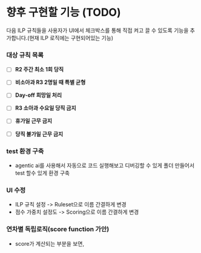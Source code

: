 # 향후 구현할 기능 (TODO)

다음 ILP 규칙들을 사용자가 UI에서 체크박스를 통해 직접 켜고 끌 수 있도록 기능을 추가합니다.(현재 ILP 로직에는 구현되어있는 기능)

### 대상 규칙 목록

- [ ] **R2 주간 최소 1회 당직**
- [ ] **비소아과 R3 2명일 때 특별 균형**
- [ ] **Day-off 희망일 처리**
- [ ] **R3 소아과 수요일 당직 금지**
- [ ] **휴가일 근무 금지**
- [ ] **당직 불가일 근무 금지**


### test 환경 구축
- agentic ai를 사용해서 자동으로 코드 실행해보고 디버깅할 수 있게 폴더 만들어서 test 할수 있게 환경 구축

### UI 수정
- ILP 규칙 설정 -> Ruleset으로 이름 간결하게 변경
- 점수 가중치 설정도 -> Scoring으로 이름 간결하게 변경

### 연차별 독립로직(score function 가안)
- score가 계산되는 부분을 보면, 

